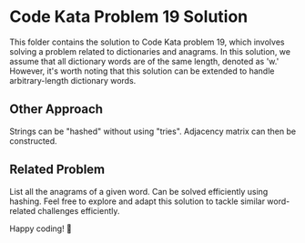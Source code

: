 # Code Kata Problem 19 Solution

This folder contains the solution to Code Kata problem 19, which involves solving a problem related to dictionaries and anagrams. In this solution, we assume that all dictionary words are of the same length, denoted as 'w.' However, it's worth noting that this solution can be extended to handle arbitrary-length dictionary words.

## Other Approach
Strings can be "hashed" without using "tries". Adjacency matrix can then be constructed.

## Related Problem

List all the anagrams of a given word. Can be solved efficiently using hashing.
Feel free to explore and adapt this solution to tackle similar word-related challenges efficiently.

Happy coding! 🚀
